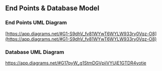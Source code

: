 ﻿## End Points & Database Model


### End Points UML Diagram
[https://app.diagrams.net/#G1-S9dhV_fv81WYwT6WYLW933ry0Vqz-O8](https://app.diagrams.net/#G1-S9dhV_fv81WYwT6WYLW933ry0Vqz-O8)

### Database UML Diagram
https://app.diagrams.net/#G17pyW_g1StmDGVpiiVYUjE1GTDR4yotie

